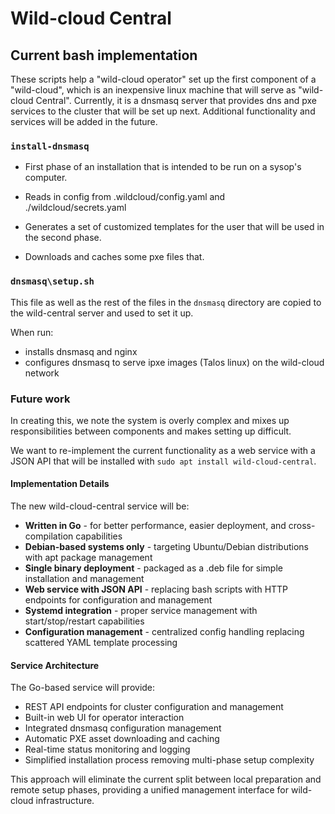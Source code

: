 # Wild-cloud Central

## Current bash implementation

These scripts help a "wild-cloud operator" set up the first component of a "wild-cloud", which is an inexpensive linux machine that will serve as "wild-cloud Central". Currently, it is a dnsmasq server that provides dns and pxe services to the cluster that will be set up next. Additional functionality and services will be added in the future.

### `install-dnsmasq`

- First phase of an installation that is intended to be run on a sysop's computer.

- Reads in config from .wildcloud/config.yaml and ./wildcloud/secrets.yaml
- Generates a set of customized templates for the user that will be used in the second phase.
- Downloads and caches some pxe files that.

### `dnsmasq\setup.sh`

This file as well as the rest of the files in the `dnsmasq` directory are copied to the wild-central server and used to set it up.

When run:

- installs dnsmasq and nginx
- configures dnsmasq to serve ipxe images (Talos linux) on the wild-cloud network

### Future work

In creating this, we note the system is overly complex and mixes up responsibilities between components and makes setting up difficult.

We want to re-implement the current functionality as a web service with a JSON API that will be installed with `sudo apt install wild-cloud-central`.

#### Implementation Details

The new wild-cloud-central service will be:

- **Written in Go** - for better performance, easier deployment, and cross-compilation capabilities
- **Debian-based systems only** - targeting Ubuntu/Debian distributions with apt package management
- **Single binary deployment** - packaged as a .deb file for simple installation and management
- **Web service with JSON API** - replacing bash scripts with HTTP endpoints for configuration and management
- **Systemd integration** - proper service management with start/stop/restart capabilities
- **Configuration management** - centralized config handling replacing scattered YAML template processing

#### Service Architecture

The Go-based service will provide:

- REST API endpoints for cluster configuration and management
- Built-in web UI for operator interaction
- Integrated dnsmasq configuration management
- Automatic PXE asset downloading and caching
- Real-time status monitoring and logging
- Simplified installation process removing multi-phase setup complexity

This approach will eliminate the current split between local preparation and remote setup phases, providing a unified management interface for wild-cloud infrastructure.
